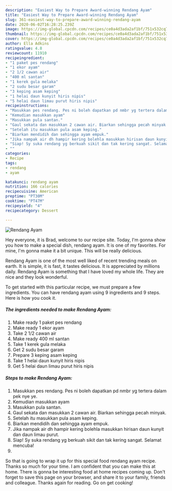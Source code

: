 ```yaml
---
description: "Easiest Way to Prepare Award-winning Rendang Ayam"
title: "Easiest Way to Prepare Award-winning Rendang Ayam"
slug: 361-easiest-way-to-prepare-award-winning-rendang-ayam
date: 2020-06-02T16:28:25.239Z
image: https://img-global.cpcdn.com/recipes/ce0a4d3ada2af1bf/751x532cq70/rendang-ayam-resipi-foto-utama.jpg
thumbnail: https://img-global.cpcdn.com/recipes/ce0a4d3ada2af1bf/751x532cq70/rendang-ayam-resipi-foto-utama.jpg
cover: https://img-global.cpcdn.com/recipes/ce0a4d3ada2af1bf/751x532cq70/rendang-ayam-resipi-foto-utama.jpg
author: Ella Adkins
ratingvalue: 4.8
reviewcount: 11910
recipeingredient:
- "1 paket pes rendang"
- "1 ekor ayam"
- "2 1/2 cawan air"
- "400 ml santan"
- "1 kerek gula melaka"
- "2 sudu besar garam"
- "3 keping asam keping"
- "1 helai daun kunyit hiris nipis"
- "5 helai daun limau purut hiris nipis"
recipeinstructions:
- "Masukkan pes rendang. Pes ni boleh dapatkan pd nmbr yg tertera dalam pek nye ye."
- "Kemudian masukkan ayam"
- "Masukkan pula santan."
- "Gaul sekata dan masukkan 2 cawan air. Biarkan sehingga pecah minyak."
- "Setelah itu masukkan pula asam keping."
- "Biarkan mendidih dan sehingga ayam empuk."
- "Jika nampak air dh hampir kering bolehla masukkan hirisan daun kunyit dan daun limau purut."
- "Siap! Sy suka rendang yg berkuah sikit dan tak kering sangat. Selamat mencuba!"
- ""
categories:
- Recipe
tags:
- rendang
- ayam

katakunci: rendang ayam 
nutrition: 166 calories
recipecuisine: American
preptime: "PT30M"
cooktime: "PT47M"
recipeyield: "4"
recipecategory: Dessert

---
```



![Rendang Ayam](https://img-global.cpcdn.com/recipes/ce0a4d3ada2af1bf/751x532cq70/rendang-ayam-resipi-foto-utama.jpg)

Hey everyone, it is Brad, welcome to our recipe site. Today, I'm gonna show you how to make a special dish, rendang ayam. It is one of my favorites. For mine, I'm gonna make it a bit unique. This will be really delicious.



Rendang Ayam is one of the most well liked of recent trending meals on earth. It is simple, it is fast, it tastes delicious. It is appreciated by millions daily. Rendang Ayam is something that I have loved my whole life. They are nice and they look wonderful.


To get started with this particular recipe, we must prepare a few ingredients. You can have rendang ayam using 9 ingredients and 9 steps. Here is how you cook it.

<!--inarticleads1-->

##### The ingredients needed to make Rendang Ayam:

1. Make ready 1 paket pes rendang
1. Make ready 1 ekor ayam
1. Take 2 1/2 cawan air
1. Make ready 400 ml santan
1. Take 1 kerek gula melaka
1. Get 2 sudu besar garam
1. Prepare 3 keping asam keping
1. Take 1 helai daun kunyit hiris nipis
1. Get 5 helai daun limau purut hiris nipis




<!--inarticleads2-->

##### Steps to make Rendang Ayam:

1. Masukkan pes rendang. Pes ni boleh dapatkan pd nmbr yg tertera dalam pek nye ye.
1. Kemudian masukkan ayam
1. Masukkan pula santan.
1. Gaul sekata dan masukkan 2 cawan air. Biarkan sehingga pecah minyak.
1. Setelah itu masukkan pula asam keping.
1. Biarkan mendidih dan sehingga ayam empuk.
1. Jika nampak air dh hampir kering bolehla masukkan hirisan daun kunyit dan daun limau purut.
1. Siap! Sy suka rendang yg berkuah sikit dan tak kering sangat. Selamat mencuba!
1. 




So that is going to wrap it up for this special food rendang ayam recipe. Thanks so much for your time. I am confident that you can make this at home. There is gonna be interesting food at home recipes coming up. Don't forget to save this page on your browser, and share it to your family, friends and colleague. Thanks again for reading. Go on get cooking!
